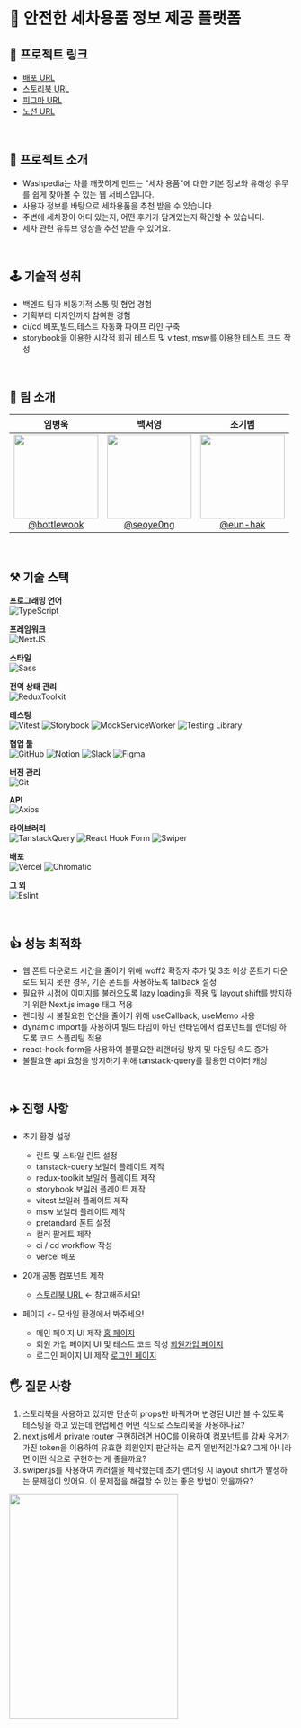 # 🚗 안전한 세차용품 정보 제공 플랫폼

## 🔗 프로젝트 링크

- [배포 URL](https://dev.washfit.site/)
- [스토리북 URL](https://www.chromatic.com/library?appId=659a0cf1b613430cc09b3672)
- [피그마 URL](https://www.figma.com/file/B4wGiQ4M4k3mtcSyyK0ATf/washpedia?type=design&node-id=241-4547&mode=design&t=IuuBM2gGXeTFVTIW-0)
- [노션 URL](https://www.notion.so/Wash-pedia-0d4a31ff248349b3a3ea202e048303d5)

<br />

## 📖 프로젝트 소개

- Washpedia는 차를 깨끗하게 만드는 "세차 용품"에 대한 기본 정보와 유해성 유무를 쉽게 찾아볼 수 있는 웹 서비스입니다.
- 사용자 정보를 바탕으로 세차용품을 추천 받을 수 있습니다.
- 주변에 세차장이 어디 있는지, 어떤 후기가 담겨있는지 확인할 수 있습니다.
- 세차 관련 유튜브 영상을 추천 받을 수 있어요.

<br />

## 🕹️ 기술적 성취

- 백엔드 팀과 비동기적 소통 및 협업 경험
- 기획부터 디자인까지 참여한 경험
- ci/cd 배포,빌드,테스트 자동화 파이프 라인 구축
- storybook을 이용한 시각적 회귀 테스트 및 vitest, msw를 이용한 테스트 코드 작성

<br />

## 🎯 팀 소개
<div align="center">

| **임병욱** | **백서영** | **조기범** |
| :------: |  :------: |  :------: |  
| [<img src="https://avatars.githubusercontent.com/u/103362820?v=4" height=150 width=150> <br/> @bottlewook](https://github.com/bottlewook) | [<img src="https://avatars.githubusercontent.com/u/101791501?v=4" height=150 width=150> <br/> @seoye0ng](https://github.com/seoye0ng) | [<img src="https://github.com/Kernel360/F1-WashFit-Admin/assets/95483959/70ef820a-8eaa-42e4-93b2-35544de116af" height=150 width=150> <br/> @eun-hak](https://github.com/eun-hak) 

</div>


<br />

## ⚒️ 기술 스택

**프로그래밍 언어**<br />
![TypeScript](https://img.shields.io/badge/typescript-007ACC?style=for-the-badge&logo=typescript&logoColor=white)

**프레임워크**<br />
![NextJS](https://img.shields.io/badge/next.js-000000?style=for-the-badge&logo=nextdotjs&logoColor=white)

**스타일**<br />
![Sass](https://img.shields.io/badge/sass-CC6699?style=for-the-badge&logo=sass&logoColor=white)

**전역 상태 관리**<br />
![ReduxToolkit](https://img.shields.io/badge/redux_toolkit-764ABC?style=for-the-badge&logo=redux&logoColor=white)

**테스팅**<br />
![Vitest](https://img.shields.io/badge/vitest-6E9F18?style=for-the-badge&logo=vitest&logoColor=white)
![Storybook](https://img.shields.io/badge/storybook-FF4785?style=for-the-badge&logo=storybook&logoColor=white)
![MockServiceWorker](https://img.shields.io/badge/mock_service_worker-FF6A33?style=for-the-badge&logo=mockserviceworker&logoColor=white)
![Testing Library](https://img.shields.io/badge/testing_library-E33332?style=for-the-badge&logo=testinglibrary&logoColor=white)

**협업 툴**<br />
![GitHub](https://img.shields.io/badge/github-%23121011.svg?style=for-the-badge&logo=github&logoColor=white)
![Notion](https://img.shields.io/badge/notion-000000?style=for-the-badge&logo=notion&logoColor=white)
![Slack](https://img.shields.io/badge/slack-4A154B?style=for-the-badge&logo=slack&logoColor=white)
![Figma](https://img.shields.io/badge/figma-%23F24E1E.svg?style=for-the-badge&logo=figma&logoColor=white)

**버전 관리**<br />
![Git](https://img.shields.io/badge/git-%23F05033.svg?style=for-the-badge&logo=git&logoColor=white)

**API**<br />
![Axios](https://img.shields.io/badge/axios-5A29E4?style=for-the-badge&logo=axios&logoColor=white)

**라이브러리**<br />
![TanstackQuery](https://img.shields.io/badge/tanstack_query-FF4154?style=for-the-badge&logo=reactquery&logoColor=white)
![React Hook Form](https://img.shields.io/badge/react_hook_form-EC5990?style=for-the-badge&logo=reacthookform&logoColor=white)
![Swiper](https://img.shields.io/badge/swiper-6332F6?style=for-the-badge&logo=swiper&logoColor=white)

**배포**<br>
![Vercel](https://img.shields.io/badge/Vercel-000000?style=for-the-badge&logo=vercel&logoColor=white)
![Chromatic](https://img.shields.io/badge/chromatic-FC521F?style=for-the-badge&logo=chromatic&logoColor=white)

**그 외**<br />
![Eslint](https://img.shields.io/badge/eslint-3A33D1?style=for-the-badge&logo=eslint&logoColor=white)

<br />

## 👍 성능 최적화
- 웹 폰트 다운로드 시간을 줄이기 위해 woff2 확장자 추가 및 3초 이상 폰트가 다운로드 되지 못한 경우, 기존 폰트를 사용하도록 fallback 설정
- 필요한 시점에 이미지를 불러오도록 lazy loading을 적용 및 layout shift를 방지하기 위한 Next.js image 태그 적용
- 렌더링 시 불필요한 연산을 줄이기 위해 useCallback, useMemo 사용
- dynamic import를 사용하여 빌드 타임이 아닌 런타임에서 컴포넌트를 랜더링 하도록 코드 스플리팅 적용
- react-hook-form을 사용하여 불필요한 리랜더링 방지 및 마운팅 속도 증가
- 불필요한 api 요청을 방지하기 위해 tanstack-query를 활용한 데이터 캐싱

<br />

## ✈️ 진행 사항
- 초기 환경 설정
  - 린트 및 스타일 린트 설정
  - tanstack-query 보일러 플레이트 제작
  - redux-toolkit 보일러 플레이트 제작
  - storybook 보일러 플레이트 제작
  - vitest 보일러 플레이트 제작
  - msw 보일러 플레이트 제작
  - pretandard 폰트 설정
  - 컬러 팔레트 제작
  - ci / cd workflow 작성
  - vercel 배포
    
- 20개 공통 컴포넌트 제작
  - [스토리북 URL](https://www.chromatic.com/library?appId=659a0cf1b613430cc09b3672) <- 참고해주세요!
    
- 페이지 <- 모바일 환경에서 봐주세요!
  - 메인 페이지 UI 제작 [홈 페이지](https://f1-wash-pedia-fe.vercel.app)
  - 회원 가입 페이지 UI 및 테스트 코드 작성 [회원가입 페이지](https://f1-wash-pedia-fe.vercel.app/signup)
  - 로그인 페이지 UI 제작 [로그인 페이지](https://f1-wash-pedia-fe.vercel.app/login)

## 🖐️ 질문 사항
1. 스토리북을 사용하고 있지만 단순히 props만 바꿔가며 변경된 UI만 볼 수 있도록 테스팅을 하고 있는데 현업에선 어떤 식으로 스토리북을 사용하나요?
2. next.js에서 private router 구현하려면 HOC를 이용하여 컴포넌트를 감싸 유저가 가진 token을 이용하여 유효한 회원인지 판단하는 로직 일반적인가요? 그게 아니라면
어떤 식으로 구현하는 게 좋을까요?
3. swiper.js를 사용하여 캐러셀을 제작했는데 초기 랜더링 시 layout shift가 발생하는 문제점이 있어요. 이 문제점을 해결할 수 있는 좋은 방법이 있을까요?
   
<img src="https://github.com/Kernel360/F1-WashPedia-FE/assets/103362820/db7a22ee-b51a-45f9-8ec4-52e7d4e515d6" width="300" height="400"/>



